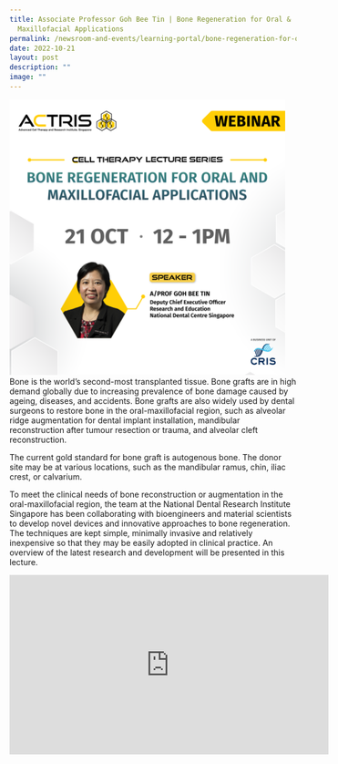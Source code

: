 ```yaml
---
title: Associate Professor Goh Bee Tin | Bone Regeneration for Oral &
  Maxillofacial Applications
permalink: /newsroom-and-events/learning-portal/bone-regeneration-for-oral-maxillofacial-applications/
date: 2022-10-21
layout: post
description: ""
image: ""
---
```

<div style="margin-right: 20px; float: left;">
    <img src="/images/Learning%20Portal/2022/webinar_square-prof-goh-be-tin.png" style="width:500px">
</div>

Bone is the world’s second-most transplanted tissue. Bone grafts are in high demand globally due to increasing prevalence of bone damage caused by ageing, diseases, and accidents. Bone grafts are also widely used by dental surgeons to restore bone in the oral-maxillofacial region, such as alveolar ridge augmentation for dental implant installation, mandibular reconstruction after tumour resection or trauma, and alveolar cleft reconstruction.

The current gold standard for bone graft is autogenous bone. The donor site may be at various locations, such as the mandibular ramus, chin, iliac crest, or calvarium.

To meet the clinical needs of bone reconstruction or augmentation in the oral-maxillofacial region, the team at the National Dental Research Institute Singapore has been collaborating with bioengineers and material scientists to develop novel devices and innovative approaches to bone regeneration. The techniques are kept simple, minimally invasive and relatively inexpensive so that they may be easily adopted in clinical practice. An overview of the latest research and development will be presented in this lecture.
			
		
	


<div class="bp-youtube">
	<iframe allowfullscreen="" allow="accelerometer; autoplay; clipboard-write; encrypted-media; gyroscope; picture-in-picture; web-share" frameborder="0" title="YouTube video player" src="https://www.youtube.com/embed/gHCOGe7hdwY?si=P6dakM0DxDy5j3zz" height="315" width="560">
	</iframe>
</div>
